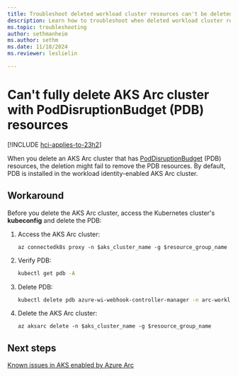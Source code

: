 ```yaml
---
title: Troubleshoot deleted workload cluster resources can't be deleted
description: Learn how to troubleshoot when deleted workload cluster resources can't be deleted.
ms.topic: troubleshooting
author: sethmanheim
ms.author: sethm
ms.date: 11/18/2024
ms.reviewer: leslielin

---
```


# Can't fully delete AKS Arc cluster with PodDisruptionBudget (PDB) resources

[!INCLUDE [hci-applies-to-23h2](includes/hci-applies-to-23h2.md)]

When you delete an AKS Arc cluster that has [PodDisruptionBudget](https://kubernetes.io/docs/tasks/run-application/configure-pdb/) (PDB) resources, the deletion might fail to remove the PDB resources. By default, PDB is installed in the workload identity-enabled AKS Arc cluster.

## Workaround

Before you delete the AKS Arc cluster, access the Kubernetes cluster's **kubeconfig** and delete the PDB:

1. Access the AKS Arc cluster:

   ```azurecli
   az connectedk8s proxy -n $aks_cluster_name -g $resource_group_name 
   ```

1. Verify PDB:

   ```bash
   kubectl get pdb -A 
   ```

1. Delete PDB:

    ```bash
    kubectl delete pdb azure-wi-webhook-controller-manager -n arc-workload-identity 
    ```

1. Delete the AKS Arc cluster:

    ```azurecli
    az aksarc delete -n $aks_cluster_name -g $resource_group_name
    ```

## Next steps

[Known issues in AKS enabled by Azure Arc](aks-known-issues.md)
